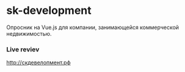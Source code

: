 # sk-development
Опросник на Vue.js для компании, занимающейся коммерческой недвижимостью.

### Live reviev
http://скдевелопмент.рф
